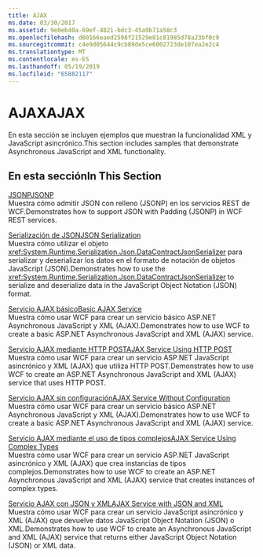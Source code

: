 ```yaml
---
title: AJAX
ms.date: 03/30/2017
ms.assetid: 9e0eb40a-69ef-4821-bdc3-45a9b71a58c3
ms.openlocfilehash: d80166eaed2598f21529e81c81985d78a23bf0c9
ms.sourcegitcommit: c4e9d05644c9cb89de5ce6002723de107ea2e2c4
ms.translationtype: MT
ms.contentlocale: es-ES
ms.lasthandoff: 05/19/2019
ms.locfileid: "65882117"
---
```

# <a name="ajax"></a><span data-ttu-id="b4305-102">AJAX</span><span class="sxs-lookup"><span data-stu-id="b4305-102">AJAX</span></span>
<span data-ttu-id="b4305-103">En esta sección se incluyen ejemplos que muestran la funcionalidad XML y JavaScript asincrónico.</span><span class="sxs-lookup"><span data-stu-id="b4305-103">This section includes samples that demonstrate Asynchronous JavaScript and XML functionality.</span></span>  
  
## <a name="in-this-section"></a><span data-ttu-id="b4305-104">En esta sección</span><span class="sxs-lookup"><span data-stu-id="b4305-104">In This Section</span></span>  
 [<span data-ttu-id="b4305-105">JSONP</span><span class="sxs-lookup"><span data-stu-id="b4305-105">JSONP</span></span>](../../../../docs/framework/wcf/samples/jsonp.md)  
 <span data-ttu-id="b4305-106">Muestra cómo admitir JSON con relleno (JSONP) en los servicios REST de WCF.</span><span class="sxs-lookup"><span data-stu-id="b4305-106">Demonstrates how to support JSON with Padding (JSONP) in WCF REST services.</span></span>  
  
 [<span data-ttu-id="b4305-107">Serialización de JSON</span><span class="sxs-lookup"><span data-stu-id="b4305-107">JSON Serialization</span></span>](../../../../docs/framework/wcf/samples/json-serialization.md)  
 <span data-ttu-id="b4305-108">Muestra cómo utilizar el objeto <xref:System.Runtime.Serialization.Json.DataContractJsonSerializer> para serializar y deserializar los datos en el formato de notación de objetos JavaScript (JSON).</span><span class="sxs-lookup"><span data-stu-id="b4305-108">Demonstrates how to use the <xref:System.Runtime.Serialization.Json.DataContractJsonSerializer> to serialize and deserialize data in the JavaScript Object Notation (JSON) format.</span></span>  
  
 [<span data-ttu-id="b4305-109">Servicio AJAX básico</span><span class="sxs-lookup"><span data-stu-id="b4305-109">Basic AJAX Service</span></span>](../../../../docs/framework/wcf/samples/basic-ajax-service.md)  
 <span data-ttu-id="b4305-110">Muestra cómo usar WCF para crear un servicio básico ASP.NET Asynchronous JavaScript y XML (AJAX).</span><span class="sxs-lookup"><span data-stu-id="b4305-110">Demonstrates how to use WCF to create a basic ASP.NET Asynchronous JavaScript and XML (AJAX) service.</span></span>  
  
 [<span data-ttu-id="b4305-111">Servicio AJAX mediante HTTP POST</span><span class="sxs-lookup"><span data-stu-id="b4305-111">AJAX Service Using HTTP POST</span></span>](../../../../docs/framework/wcf/samples/ajax-service-using-http-post.md)  
 <span data-ttu-id="b4305-112">Muestra cómo usar WCF para crear un servicio ASP.NET JavaScript asincrónico y XML (AJAX) que utiliza HTTP POST.</span><span class="sxs-lookup"><span data-stu-id="b4305-112">Demonstrates how to use WCF to create an ASP.NET Asynchronous JavaScript and XML (AJAX) service that uses HTTP POST.</span></span>  
  
 [<span data-ttu-id="b4305-113">Servicio AJAX sin configuración</span><span class="sxs-lookup"><span data-stu-id="b4305-113">AJAX Service Without Configuration</span></span>](../../../../docs/framework/wcf/samples/ajax-service-without-configuration.md)  
 <span data-ttu-id="b4305-114">Muestra cómo usar WCF para crear un servicio básico ASP.NET Asynchronous JavaScript y XML (AJAX).</span><span class="sxs-lookup"><span data-stu-id="b4305-114">Demonstrates how to use WCF to create a basic ASP.NET Asynchronous JavaScript and XML (AJAX) service.</span></span>  
  
 [<span data-ttu-id="b4305-115">Servicio AJAX mediante el uso de tipos complejos</span><span class="sxs-lookup"><span data-stu-id="b4305-115">AJAX Service Using Complex Types</span></span>](../../../../docs/framework/wcf/samples/ajax-service-using-complex-types-sample.md)  
 <span data-ttu-id="b4305-116">Muestra cómo usar WCF para crear un servicio ASP.NET JavaScript asincrónico y XML (AJAX) que crea instancias de tipos complejos.</span><span class="sxs-lookup"><span data-stu-id="b4305-116">Demonstrates how to use WCF to create an ASP.NET Asynchronous JavaScript and XML (AJAX) service that creates instances of complex types.</span></span>  
  
 [<span data-ttu-id="b4305-117">Servicio AJAX con JSON y XML</span><span class="sxs-lookup"><span data-stu-id="b4305-117">AJAX Service with JSON and XML</span></span>](../../../../docs/framework/wcf/samples/ajax-service-with-json-and-xml-sample.md)  
 <span data-ttu-id="b4305-118">Muestra cómo usar WCF para crear un servicio JavaScript asincrónico y XML (AJAX) que devuelve datos JavaScript Object Notation (JSON) o XML.</span><span class="sxs-lookup"><span data-stu-id="b4305-118">Demonstrates how to use WCF to create an Asynchronous JavaScript and XML (AJAX) service that returns either JavaScript Object Notation (JSON) or XML data.</span></span>
